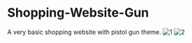 # Shopping-Website-Gun
A very basic shopping website with pistol gun theme.
![1](https://user-images.githubusercontent.com/97946563/193462002-7acbba13-3b85-414d-8b76-b5ab140be41c.png)
![2](https://user-images.githubusercontent.com/97946563/193462007-6112ddec-a034-454c-9852-c197ff9669f9.png)
